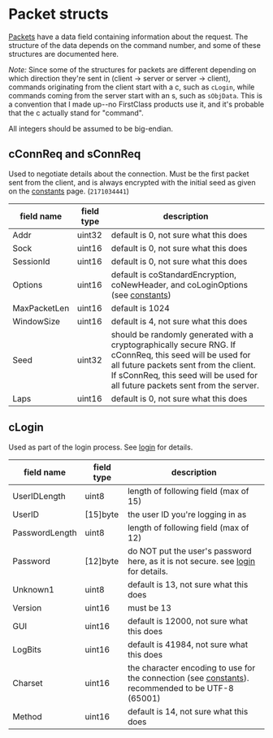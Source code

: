 # Packet structs
[Packets](./packet.md) have a data field containing information about the request. The structure of the data depends on the command number, and some of these structures are documented here.

*Note:* Since some of the structures for packets are different depending on which direction they're sent in (client -> server or server -> client), commands originating from the client start with a c, such as `cLogin`, while commands coming from the server start with an s, such as `sObjData`. This is a convention that I made up--no FirstClass products use it, and it's probable that the c actually stand for "command".

All integers should be assumed to be big-endian.

## cConnReq and sConnReq
Used to negotiate details about the connection. Must be the first packet sent from the client, and is always encrypted with the initial seed as given on the [constants](./constants.md) page. (`2171034441`)

| field name   | field type | description |
| ------------ | ---------- | ----------- |
| Addr         | uint32     | default is 0, not sure what this does |
| Sock         | uint16     | default is 0, not sure what this does |
| SessionId    | uint16     | default is 0, not sure what this does |
| Options      | uint16     | default is coStandardEncryption, coNewHeader, and  coLoginOptions (see [constants](./constants.md)) |
| MaxPacketLen | uint16     | default is 1024 |
| WindowSize   | uint16     | default is 4, not sure what this does |
| Seed         | uint32     | should be randomly generated with a cryptographically secure RNG. If cConnReq, this seed will be used for all future packets sent from the client. If sConnReq, this seed will be used for all future packets sent from the server. |
| Laps         | uint16     | default is 0, not sure what this does |

## cLogin
Used as part of the login process. See [login](./login.md) for details.

| field name     | field type | description |
| -------------- | ---------- | ----------- |
| UserIDLength   | uint8      | length of following field (max of 15) |
| UserID         | [15]byte   | the user ID you're logging in as |
| PasswordLength | uint8      | length of following field (max of 12) |
| Password       | [12]byte   | do NOT put the user's password here, as it is not secure. see [login](./login.md) for details. |
| Unknown1       | uint8      | default is 13, not sure what this does |
| Version        | uint16     | must be 13 |
| GUI            | uint16     | default is 12000, not sure what this does |
| LogBits        | uint16     | default is 41984, not sure what this does |
| Charset        | uint16     | the character encoding to use for the connection (see [constants](./constants.md)). recommended to be UTF-8 (65001) |
| Method         | uint16     | default is 14, not sure what this does |